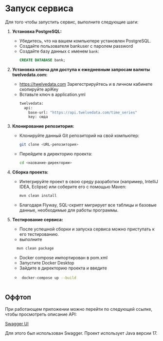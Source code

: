 # Запуск сервиса

Для того чтобы запустить сервис, выполните следующие шаги:

1. **Установка PostgreSQL:**
    - Убедитесь, что на вашем компьютере установлен PostgreSQL.
    - Создайте пользователя bankuser с паролем password
    - Создайте базу данных с именем `bank`:
      ```sql
      CREATE DATABASE bank;
      ```
2. **Установка ключа для доступа к ежедневным запросам валюты twelvedata.com:**
    - https://twelvedata.com Зарегестрируйтесь и в личном кабинете скопируйте apiKey
    - Вставьте ключ в application.yml 
      ```bash
      twelvedata:
        api:
          base-url: "https://api.twelvedata.com/time_series"
          key: сюда
      ```

3. **Клонирование репозитория:**
    - Клонируйте данный Git репозиторий на свой компьютер:
      ```bash
      git clone <URL-репозитория>
      ```
    - Перейдите в директорию проекта:
      ```bash
      cd <название-директории>
      ```

4. **Сборка проекта:**
    - Интегрируйте проект в свою среду разработки (например, IntelliJ IDEA, Eclipse) или соберите его с помощью Maven:
      ```bash
      mvn clean install
      ```
    - Благодаря Flyway, SQL-скрипт мигрирует все таблицы и базовые данные, необходимые для работы программы.

5. **Тестирование сервиса:**
    - После успешной сборки и запуска сервиса можно приступать к его тестированию.
    - выполните
    ```bash
      mvn clean package
    ```
   - Docker compose импортирован в pom.xml
   - Запустите Docker Desktop
   - Зайдите в директорию проекта и введите
   - ```bash
      docker-compose up --build
    ```

## Оффтоп

При работающем приложении можно перейти по следующей ссылке, чтобы просмотреть описание API:

[Swagger UI](http://localhost:8080/swagger-ui/index.html#/)

Для этого был использован Swagger. Проект использует Java версии 17.
